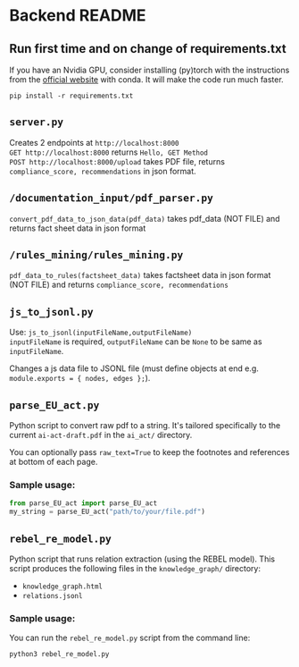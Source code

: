 # Backend README

## Run first time and on change of requirements.txt
If you have an Nvidia GPU, consider installing (py)torch with the instructions from the [official website](https://pytorch.org/get-started/locally/) with conda. It will make the code run much faster.
```
pip install -r requirements.txt
```

## `server.py`
Creates 2 endpoints at `http://localhost:8000`  
`GET http://localhost:8000` returns `Hello, GET Method`  
`POST http://localhost:8000/upload` takes PDF file, returns `compliance_score, recommendations` in json format.

## `/documentation_input/pdf_parser.py`
`convert_pdf_data_to_json_data(pdf_data)` takes pdf_data (NOT FILE) and returns fact sheet data in json format

## `/rules_mining/rules_mining.py`
`pdf_data_to_rules(factsheet_data)` takes factsheet data in json format (NOT FILE) and returns `compliance_score, recommendations`


## `js_to_jsonl.py`
Use: `js_to_jsonl(inputFileName,outputFileName)`  
`inputFileName` is required, `outputFileName` can be `None` to be same as `inputFileName`.

Changes a js data file to JSONL file (must define objects at end e.g.  `module.exports = { nodes, edges };`).

## `parse_EU_act.py`
Python script to convert raw pdf to a string. It's tailored specifically to the current `ai-act-draft.pdf` in the `ai_act/` directory.

You can optionally pass `raw_text=True` to keep the footnotes and references at bottom of each page.

### Sample usage:

```python
from parse_EU_act import parse_EU_act
my_string = parse_EU_act("path/to/your/file.pdf")
```

## `rebel_re_model.py`
Python script that runs relation extraction (using the REBEL model).
This script produces the following files in the `knowledge_graph/` directory:
- `knowledge_graph.html`
- `relations.jsonl`

### Sample usage:
You can run the `rebel_re_model.py` script from the command line:
```bash
python3 rebel_re_model.py
```
